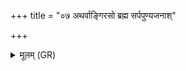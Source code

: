 +++
title = "०७ अथर्वाङ्गिरसो ब्रह्म सर्पपुण्यजनाश्"

+++
<details><summary>मूलम् (GR)</summary>

अथर्वाङ्गिरसो ब्रह्म  
सर्पपुण्यजनाश् च ये ।  
(…) ॥ +++(see 3cd)+++
</details>